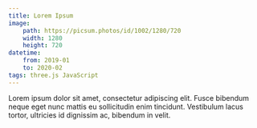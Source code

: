 ```yaml
---
title: Lorem Ipsum
image:
    path: https://picsum.photos/id/1002/1280/720
    width: 1280
    height: 720
datetime:
    from: 2019-01
    to: 2020-02
tags: three.js JavaScript
---
```


Lorem ipsum dolor sit amet, consectetur adipiscing elit. Fusce bibendum neque eget nunc mattis eu sollicitudin enim tincidunt. Vestibulum lacus tortor, ultricies id dignissim ac, bibendum in velit.
